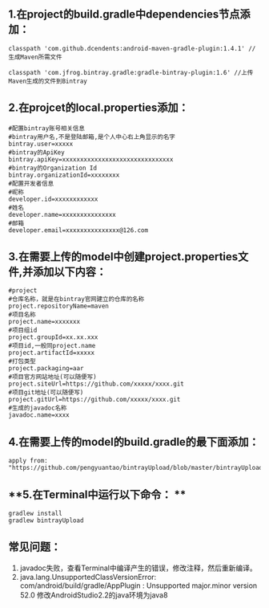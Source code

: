 ## **1.在project的build.gradle中dependencies节点添加：**

	classpath 'com.github.dcendents:android-maven-gradle-plugin:1.4.1' //生成Maven所需文件

	classpath 'com.jfrog.bintray.gradle:gradle-bintray-plugin:1.6' //上传Maven生成的文件到Bintray

## **2.在projcet的local.properties添加：**
	#配置bintray账号相关信息
	#bintray用户名,不是登陆邮箱,是个人中心右上角显示的名字
	bintray.user=xxxxx
	#bintray的ApiKey
	bintray.apiKey=xxxxxxxxxxxxxxxxxxxxxxxxxxxxxxx
	#bintray的Organization Id
	bintray.organizationId=xxxxxxxx
	#配置开发者信息
	#昵称
	developer.id=xxxxxxxxxxxx
	#姓名
	developer.name=xxxxxxxxxxxxxxx
	#邮箱
	developer.email=xxxxxxxxxxxxxxx@126.com

## **3.在需要上传的model中创建project.properties文件,并添加以下内容：**
	#project
	#仓库名称，就是在bintray官网建立的仓库的名称
	project.repositoryName=maven
	#项目名称
	project.name=xxxxxxx
	#项目组id
	project.groupId=xx.xx.xxx
	#项目id,一般同project.name
	project.artifactId=xxxxx
	#打包类型
	project.packaging=aar
	#项目官方网站地址(可以随便写)
	project.siteUrl=https://github.com/xxxxx/xxxx.git
	#项目git地址(可以随便写)
	project.gitUrl=https://github.com/xxxxx/xxxx.git
	#生成的javadoc名称
	javadoc.name=xxxx

## **4.在需要上传的model的build.gradle的最下面添加：**
 	apply from: "https://github.com/pengyuantao/bintrayUpload/blob/master/bintrayUpload.gradle"

## **5.在Terminal中运行以下命令： **
 	gradlew install
 	gradlew bintrayUpload
    
## 常见问题：
  1. javadoc失败，查看Terminal中编译产生的错误，修改注释，然后重新编译。
  2. java.lang.UnsupportedClassVersionError: com/android/build/gradle/AppPlugin : Unsupported major.minor version 52.0 修改AndroidStudio2.2的java环境为java8
